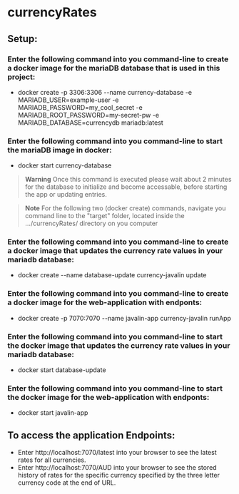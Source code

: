 # currencyRates

## Setup:

### Enter the following command into you command-line to create a docker image for the mariaDB database that is used in this project:
- docker create -p 3306:3306 --name currency-database -e MARIADB_USER=example-user -e MARIADB_PASSWORD=my_cool_secret -e MARIADB_ROOT_PASSWORD=my-secret-pw -e MARIADB_DATABASE=currencydb mariadb:latest

### Enter the following command into you command-line to start the mariaDB image in docker:
- docker start currency-database
>**Warning**
> Once this command is executed please wait about 2 minutes for the database to initialize and become accessable, before starting the app or updating entries.

>**Note**
> For the following two (docker create) commands, navigate you command line to the "target" folder, located inside the .../currencyRates/ directory on you computer 
### Enter the following command into you command-line to create a docker image that updates the currency rate values in your mariadb database:
- docker create --name database-update currency-javalin update

### Enter the following command into you command-line to create a docker image for the web-application with endponts:
- docker create -p 7070:7070 --name javalin-app currency-javalin runApp

### Enter the following command into you command-line to start the docker image that updates the currency rate values in your mariadb database:
- docker start database-update

### Enter the following command into you command-line to start the docker image for the web-application with endponts:
- docker start javalin-app

## To access the application Endpoints:
- Enter http://localhost:7070/latest into your browser to see the latest rates for all currencies.
- Enter http://localhost:7070/AUD into your browser to see the stored history of rates for the specific currency specified by the three letter currency code at the end of URL.

